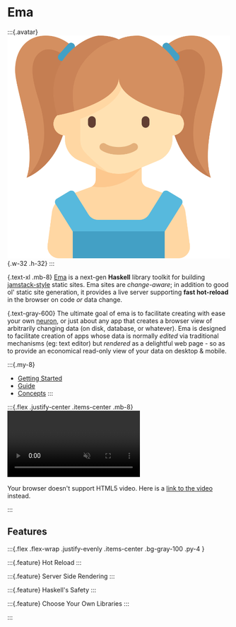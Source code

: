 # Ema

:::{.avatar}
![](/ema.svg){.w-32 .h-32}
:::

{.text-xl .mb-8}
[Ema](https://github.com/srid/ema) is a next-gen **Haskell** library toolkit for building [jamstack-style](https://jamstack.org/) static sites. Ema sites are *change-aware*; in addition to good ol' static site generation, it provides a live server supporting **fast hot-reload** in the browser on code *or* data change. 

{.text-gray-600}
The ultimate goal of ema is to facilitate creating with ease your own [neuron](https://neuron.zettel.page/), or just about any app that creates a browser view of arbitrarily changing data (on disk, database, or whatever). Ema is designed to facilitate creation of apps whose data is normally *edited* via traditional mechanisms (eg: text editor) but *rendered* as a delightful web page - so as to provide an economical read-only view of your data on desktop & mobile.

:::{.my-8}
* [Getting Started](start.md)
* [Guide](guide.md)
* [Concepts](concepts.md)
:::

:::{.flex .justify-center .items-center .mb-8}
<video autoplay loop muted>
  <source src="/ema-demo.mp4" type="video/mp4">
  <p>Your browser doesn't support HTML5 video. Here is
     a <a href="/ema-demo.mp4">link to the video</a> instead.</p>
</video>
:::

## Features

:::{.flex .flex-wrap .justify-evenly .items-center .bg-gray-100 .py-4 }

:::{.feature}
Hot Reload
:::

:::{.feature}
Server Side Rendering
:::

:::{.feature}
Haskell's Safety
:::

<!-- TODO: explain key differences from the like of Hakyll 
- simpler routes system
- bring your own templates
-->
:::{.feature}
Choose Your Own Libraries
:::

:::
